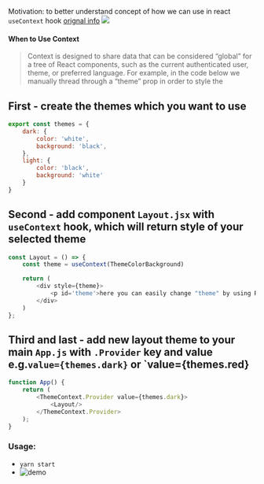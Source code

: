 Motivation: to better understand concept of how we can use in react `useContext` hook [orignal info](https://reactjs.org/docs/hooks-reference.html#usecontext)
<img src="https://monosnap.com/image/lhWM7moUhrSPB5I0xFJHVj73bYahLZ"/>

#### When to Use Context
> Context is designed to share data that can be considered “global” for a tree of React components, such as the current authenticated user, theme, or preferred language. For example, in the code below we manually thread through a “theme” prop in order to style the

## First - create the themes which you want to use
```javascript
export const themes = {
    dark: {
        color: 'white',
        background: 'black',
    },
    light: {
        color: 'black',
        background: 'white'
    }
}
```
## Second - add component `Layout.jsx` with `useContext` hook, which will return style of your selected theme
```javascript
const Layout = () => {
    const theme = useContext(ThemeColorBackground)

    return (
        <div style={theme}>
            <p id='theme'>here you can easily change "theme" by using React hook<h5>useContext(themes.dark)</h5></p>
        </div>
    )
};
```

## Third and last - add new layout theme to your main `App.js` with `.Provider` key and value e.g.`value={themes.dark}` or `value={themes.red}
```javascript
function App() {
    return (
        <ThemeContext.Provider value={themes.dark}>
            <Layout/>
        </ThemeContext.Provider>
    );
}
```

### Usage:
- `yarn start`
- ![demo](useContextGif.gif)
